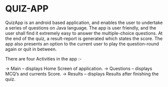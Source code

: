 # QUIZ-APP
QuizApp is an android based application, and enables the user to undertake a series of questions on Java language. The app is user friendly, and the user shall find it extremely easy to answer the multiple-choice questions. At the end of the quiz, a result-report is generated which states the score. The app also presents an option to the current user to play the question-round again or quit in between.

There are four Activities in the app :-

-> Main – displays Home Screen of application.
-> Questions – displays MCQ’s and currents Score.
-> Results – displays Results after finishing the quiz.
